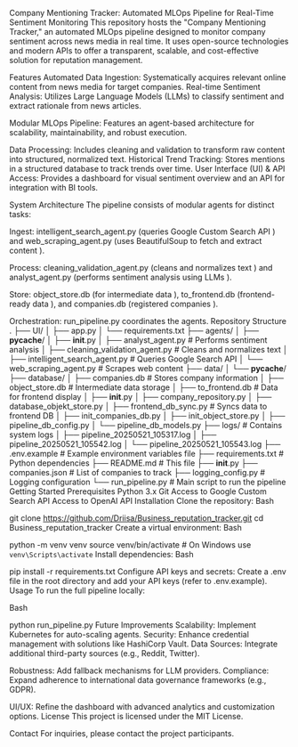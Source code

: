 Company Mentioning Tracker: Automated MLOps Pipeline for Real-Time Sentiment Monitoring
This repository hosts the "Company Mentioning Tracker," an automated MLOps pipeline designed to monitor company sentiment across news media in real time. It uses open-source technologies and modern APIs to offer a transparent, scalable, and cost-effective solution for reputation management.



Features
Automated Data Ingestion: Systematically acquires relevant online content from news media for target companies.
Real-time Sentiment Analysis: Utilizes Large Language Models (LLMs) to classify sentiment and extract rationale from news articles.

Modular MLOps Pipeline: Features an agent-based architecture for scalability, maintainability, and robust execution.

Data Processing: Includes cleaning and validation to transform raw content into structured, normalized text.
Historical Trend Tracking: Stores mentions in a structured database to track trends over time.
User Interface (UI) & API Access: Provides a dashboard for visual sentiment overview and an API for integration with BI tools.

System Architecture
The pipeline consists of modular agents for distinct tasks:

Ingest: intelligent_search_agent.py (queries Google Custom Search API ) and web_scraping_agent.py (uses BeautifulSoup to fetch and extract content ).

Process: cleaning_validation_agent.py (cleans and normalizes text ) and analyst_agent.py (performs sentiment analysis using LLMs ).


Store: object_store.db (for intermediate data ), to_frontend.db (frontend-ready data ), and companies.db (registered companies ).



Orchestration: run_pipeline.py coordinates the agents.
Repository Structure
.
├── UI/
│   ├── app.py
│   └── requirements.txt
├── agents/
│   ├── __pycache__/
│   ├── __init__.py
│   ├── analyst_agent.py             # Performs sentiment analysis
│   ├── cleaning_validation_agent.py # Cleans and normalizes text
│   ├── intelligent_search_agent.py  # Queries Google Search API
│   └── web_scraping_agent.py      # Scrapes web content
├── data/
│   └── __pycache__/
├── database/
│   ├── companies.db                 # Stores company information
│   ├── object_store.db              # Intermediate data storage
│   ├── to_frontend.db               # Data for frontend display
│   ├── __init__.py
│   ├── company_repository.py
│   ├── database_objekt_store.py
│   ├── frontend_db_sync.py          # Syncs data to frontend DB
│   ├── init_companies_db.py
│   ├── init_object_store.py
│   ├── pipeline_db_config.py
│   └── pipeline_db_models.py
├── logs/                            # Contains system logs
│   ├── pipeline_20250521_105317.log
│   ├── pipeline_20250521_105542.log
│   └── pipeline_20250521_105543.log
├── .env.example                     # Example environment variables file
├── requirements.txt                 # Python dependencies
├── README.md                        # This file
├── __init__.py
├── companies.json                   # List of companies to track
├── logging_config.py                # Logging configuration
└── run_pipeline.py                  # Main script to run the pipeline
Getting Started
Prerequisites
Python 3.x
Git
Access to Google Custom Search API
Access to OpenAI API
Installation
Clone the repository:
Bash

git clone https://github.com/Driisa/Business_reputation_tracker.git
cd Business_reputation_tracker
Create a virtual environment:
Bash

python -m venv venv
source venv/bin/activate # On Windows use `venv\Scripts\activate`
Install dependencies:
Bash

pip install -r requirements.txt
Configure API keys and secrets: Create a .env file in the root directory and add your API keys (refer to .env.example).
Usage
To run the full pipeline locally:

Bash

python run_pipeline.py
Future Improvements
Scalability: Implement Kubernetes for auto-scaling agents.
Security: Enhance credential management with solutions like HashiCorp Vault.
Data Sources: Integrate additional third-party sources (e.g., Reddit, Twitter).

Robustness: Add fallback mechanisms for LLM providers.
Compliance: Expand adherence to international data governance frameworks (e.g., GDPR).

UI/UX: Refine the dashboard with advanced analytics and customization options.
License
This project is licensed under the MIT License.

Contact
For inquiries, please contact the project participants.

